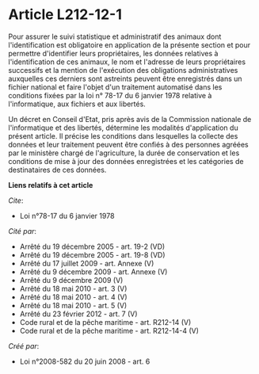 # Article L212-12-1

Pour assurer le suivi statistique et administratif des animaux dont l'identification est obligatoire en application de la
présente section et pour permettre d'identifier leurs propriétaires, les données relatives à l'identification de ces animaux,
le nom et l'adresse de leurs propriétaires successifs et la mention de l'exécution des obligations administratives auxquelles
ces derniers sont astreints peuvent être enregistrés dans un fichier national et faire l'objet d'un traitement automatisé
dans les conditions fixées par la loi n° 78-17 du 6 janvier 1978 relative à l'informatique, aux fichiers et aux libertés. 

Un décret en Conseil d'Etat, pris après avis de la Commission nationale de l'informatique et des libertés, détermine les
modalités d'application du présent article. Il précise les conditions dans lesquelles la collecte des données et leur
traitement peuvent être confiés à des personnes agréées par le ministère chargé de l'agriculture, la durée de conservation et
les conditions de mise à jour des données enregistrées et les catégories de destinataires de ces données.

**Liens relatifs à cet article**

_Cite_:

  - Loi n°78-17 du 6 janvier 1978

_Cité par_:

  - Arrêté du 19 décembre 2005 - art. 19-2 (VD)
  - Arrêté du 19 décembre 2005 - art. 19-8 (VD)
  - Arrêté du 17 juillet 2009 - art. Annexe (V)
  - Arrêté du 9 décembre 2009 - art. Annexe (V)
  - Arrêté du 9 décembre 2009 (V)
  - Arrêté du 18 mai 2010 - art. 3 (V)
  - Arrêté du 18 mai 2010 - art. 4 (V)
  - Arrêté du 18 mai 2010 - art. 5 (V)
  - Arrêté du 23 février 2012 - art. 7 (V)
  - Code rural et de la pêche maritime - art. R212-14 (V)
  - Code rural et de la pêche maritime - art. R212-14-4 (V)

_Créé par_:

  - Loi n°2008-582 du 20 juin 2008 - art. 6
